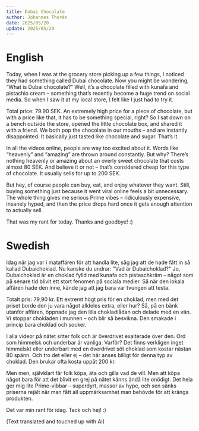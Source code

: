 ```yaml
---
title: Dubai Chocolate
author: Johannes Thorén
date: 2025/05/20
update: 2025/05/20
---
```


# English
Today, when I was at the grocery store picking up a few things, I noticed they had something called Dubai chocolate. Now you might be wondering, “What is Dubai chocolate?” Well, it’s a chocolate filled with kunafa and pistachio cream – something that’s recently become a huge trend on social media. So when I saw it at my local store, I felt like I just had to try it.

Total price: 79.90 SEK. An extremely high price for a piece of chocolate, but with a price like that, it has to be something special, right? So I sat down on a bench outside the store, opened the little chocolate box, and shared it with a friend. We both pop the chocolate in our mouths – and are instantly disappointed. It basically just tasted like chocolate and sugar. That’s it.

In all the videos online, people are way too excited about it. Words like “heavenly” and “amazing” are thrown around constantly. But why? There’s nothing heavenly or amazing about an overly sweet chocolate that costs almost 80 SEK. And believe it or not – that’s considered cheap for this type of chocolate. It usually sells for up to 200 SEK.

But hey, of course people can buy, eat, and enjoy whatever they want. Still, buying something just because it went viral online feels a bit unnecessary. The whole thing gives me serious Prime vibes – ridiculously expensive, insanely hyped, and then the price drops hard once it gets enough attention to actually sell.

That was my rant for today. Thanks and goodbye! :)

# Swedish
Idag när jag var i mataffären för att handla lite, såg jag att de hade fått in så kallad Dubaichoklad. Nu kanske du undrar: "Vad är Dubaichoklad?" Jo, Dubaichoklad är en choklad fylld med kunafa och pistaschkräm – något som på senare tid blivit ett stort fenomen på sociala medier. Så när den lokala affären hade den inne, kände jag att jag bara var tvungen att testa.

Totalt pris: 79,90 kr. Ett extremt högt pris för en choklad, men med det priset borde den ju vara något alldeles extra, eller hur? Så, på en bänk utanför affären, öppnade jag den lilla chokladlådan och delade med en vän. Vi stoppar chokladen i munnen – och blir så besvikna. Den smakade i princip bara choklad och socker.

I alla videor på nätet sitter folk och är överdrivet exalterade över den. Ord som himmelsk och underbar är vanliga. Varför? Det finns verkligen inget himmelskt eller underbart med en överdrivet söt choklad som kostar nästan 80 spänn. Och tro det eller ej – det här anses billigt för denna typ av choklad. Den brukar ofta kosta uppåt 200 kr.

Men men, självklart får folk köpa, äta och gilla vad de vill. Men att köpa något bara för att det blivit en grej på nätet känns ändå lite onödigt. Det hela ger mig lite Prime-vibbar – superdyrt, massor av hype, och sen sänks priserna rejält när man fått all uppmärksamhet man behövde för att kränga produkten.

Det var min rant för idag. Tack och hej! :)

(Text translated and touched up with AI)
